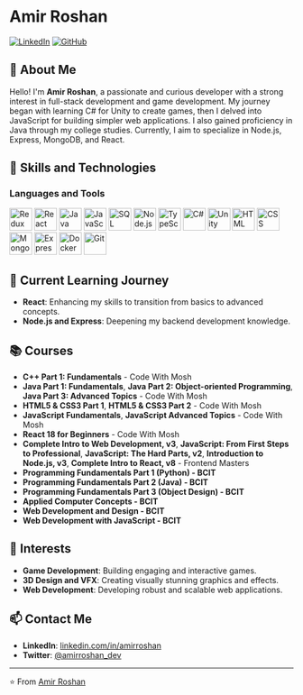 # Amir Roshan

[![LinkedIn](https://img.shields.io/badge/LinkedIn-Connect-blue)](https://www.linkedin.com/in/amir-roshan-525212271/)
[![GitHub](https://img.shields.io/github/followers/amir-roshan?label=Follow&style=social)](https://github.com/amir-roshan)

## 👋 About Me

Hello! I'm **Amir Roshan**, a passionate and curious developer with a strong interest in full-stack development and game development. My journey began with learning C# for Unity to create games, then I delved into JavaScript for building simpler web applications. I also gained proficiency in Java through my college studies. Currently, I aim to specialize in Node.js, Express, MongoDB, and React.

## 🚀 Skills and Technologies

### Languages and Tools

<p align="left">
  <a href="https://redux.js.org/" target="_blank"><img src="https://iconduck.com/icons/27881/redux" alt="Redux" width="40" height="40"/></a>
  <a href="https://reactjs.org/" target="_blank"><img src="https://img.icons8.com/color/48/000000/react-native.png" alt="React" width="40" height="40"/></a>
  <a href="https://www.java.com/" target="_blank"><img src="https://img.icons8.com/color/48/000000/java-coffee-cup-logo.png" alt="Java" width="40" height="40"/></a>
  <a href="https://developer.mozilla.org/en-US/docs/Web/JavaScript" target="_blank"><img src="https://img.icons8.com/color/48/000000/javascript.png" alt="JavaScript" width="40" height="40"/></a>
  <a href="https://www.w3schools.com/sql/" target="_blank"><img src="https://img.icons8.com/ios-filled/50/000000/sql.png" alt="SQL" width="40" height="40"/></a>
  <a href="https://nodejs.org/en/" target="_blank"><img src="https://img.icons8.com/color/48/000000/nodejs.png" alt="Node.js" width="40" height="40"/></a>
  <a href="https://www.typescriptlang.org/" target="_blank"><img src="typescript-icon-url" alt="TypeScript" width="40" height="40"/></a>
  <a href="https://docs.microsoft.com/en-us/dotnet/csharp/" target="_blank"><img src="https://img.icons8.com/color/48/000000/c-sharp-logo.png" alt="C#" width="40" height="40"/></a>
  <a href="https://unity.com/" target="_blank"><img src="https://img.icons8.com/ios-filled/50/000000/unity.png" alt="Unity" width="40" height="40"/></a>
  <a href="https://developer.mozilla.org/en-US/docs/Web/HTML" target="_blank"><img src="https://img.icons8.com/color/48/000000/html-5.png" alt="HTML" width="40" height="40"/></a>
  <a href="https://developer.mozilla.org/en-US/docs/Web/CSS" target="_blank"><img src="https://img.icons8.com/color/48/000000/css3.png" alt="CSS" width="40" height="40"/></a>
  <a href="https://www.mongodb.com/" target="_blank"><img src="https://img.icons8.com/color/48/000000/mongodb.png" alt="MongoDB" width="40" height="40"/></a>
  <a href="https://expressjs.com/" target="_blank"><img src="express-icon-url" alt="Express" width="40" height="40"/></a>
  <a href="https://www.docker.com/" target="_blank"><img src="https://img.icons8.com/color/48/000000/docker.png" alt="Docker" width="40" height="40"/></a>
  <a href="https://git-scm.com/" target="_blank"><img src="https://img.icons8.com/color/48/000000/git.png" alt="Git" width="40" height="40"/></a>
</p>

## 🌱 Current Learning Journey

- **React**: Enhancing my skills to transition from basics to advanced concepts.
- **Node.js and Express**: Deepening my backend development knowledge.

## 📚 Courses

- **C++ Part 1: Fundamentals** - Code With Mosh
- **Java Part 1: Fundamentals**, **Java Part 2: Object-oriented Programming**, **Java Part 3: Advanced Topics** - Code With Mosh
- **HTML5 & CSS3 Part 1**, **HTML5 & CSS3 Part 2** - Code With Mosh
- **JavaScript Fundamentals**, **JavaScript Advanced Topics** - Code With Mosh
- **React 18 for Beginners** - Code With Mosh
- **Complete Intro to Web Development, v3**, **JavaScript: From First Steps to Professional**, **JavaScript: The Hard Parts, v2**, **Introduction to Node.js, v3**, **Complete Intro to React, v8** - Frontend Masters
- **Programming Fundamentals Part 1 (Python) - BCIT**
- **Programming Fundamentals Part 2 (Java) - BCIT**
- **Programming Fundamentals Part 3 (Object Design) - BCIT**
- **Applied Computer Concepts - BCIT**
- **Web Development and Design - BCIT**
- **Web Development with JavaScript - BCIT**

## 🎨 Interests

- **Game Development**: Building engaging and interactive games.
- **3D Design and VFX**: Creating visually stunning graphics and effects.
- **Web Development**: Developing robust and scalable web applications.


## 📫 Contact Me

- **LinkedIn**: [linkedin.com/in/amirroshan](https://www.linkedin.com/in/amir-roshan-525212271/)
- **Twitter**: [@amirroshan_dev](https://twitter.com/AmirRos45907438)

---

⭐️ From [Amir Roshan](https://github.com/amir-roshan)
